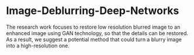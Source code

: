 # Image-Deblurring-Deep-Networks
The research work focuses to restore low resolution blurred image to an enhanced image using GAN technology, so that the details can be restored.  As a result, we suggest a potential method that could turn a blurry image into a high-resolution one. 
